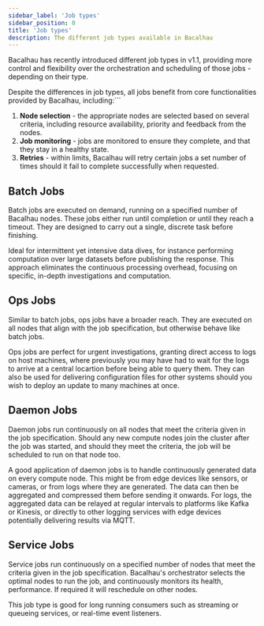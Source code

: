 ```yaml
---
sidebar_label: 'Job types'
sidebar_position: 0
title: 'Job types'
description: The different job types available in Bacalhau
---
```


Bacalhau has recently introduced different job types in v1.1,
providing more control and flexibility over the orchestration and scheduling of those jobs - depending on their type.

Despite the differences in job types, all jobs benefit from core functionalities provided by Bacalhau, including:```

1. **Node selection** - the appropriate nodes are selected based on several criteria, including resource availability, priority and feedback from the nodes.
2. **Job monitoring** - jobs are monitored to ensure they complete, and that they stay in a healthy state.  
3. **Retries** - within limits, Bacalhau will retry certain jobs a set number of times should it fail to complete successfully when requested.


## Batch Jobs

Batch jobs are executed on demand, running on a specified number of Bacalhau nodes. These jobs either run until completion or until they reach a timeout. They are designed to carry out a single, discrete task before finishing.

Ideal for intermittent yet intensive data dives, for instance performing computation over large datasets before publishing the response.  This approach eliminates the continuous processing overhead, focusing on specific, in-depth investigations and computation.

## Ops Jobs

Similar to batch jobs, ops jobs have a broader reach. They are executed on all nodes that align with the job specification, but otherwise behave like batch jobs.

Ops jobs are perfect for urgent investigations, granting direct access to logs on host machines, where previously you may have had to wait for the logs to arrive at a central locartion before being able to query them. They can also be used for delivering configuration files for other systems should you wish to deploy an update to many machines at once. 

## Daemon Jobs

Daemon jobs run continuously on all nodes that meet the criteria given in the job specification. Should any new compute nodes join the cluster after the job was started, and should they meet the criteria, the job will be scheduled to run on that node too.

A good application of daemon jobs is to handle continuously generated data on every compute node.  This might be from edge devices like sensors, or cameras, or from logs where they are generated. The data can then be aggregated and compressed them before sending it onwards.  For logs, the aggregated data can be relayed at regular intervals to platforms like Kafka or Kinesis, or directly to other logging services with edge devices potentially delivering results via MQTT. 

## Service Jobs

Service jobs run continuously on a specified number of nodes that meet the criteria given in the job specification. Bacalhau's orchestrator selects the optimal nodes to run the job, and continuously monitors its health, performance. If required it will reschedule on other nodes.

This job type is good for long running consumers such as streaming or queueing services, or real-time event listeners. 